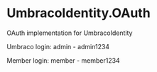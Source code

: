 # UmbracoIdentity.OAuth
OAuth implementation for UmbracoIdentity

Umbraco login:
admin - admin1234

Member login:
member - member1234